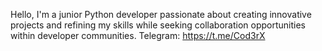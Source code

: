 Hello, I'm a junior Python developer passionate about creating innovative projects and refining my skills while seeking collaboration opportunities within developer communities.
  Telegram: https://t.me/Cod3rX

<!---
7GitGuru/7GitGuru is a ✨ special ✨ repository because its `README.md` (this file) appears on your GitHub profile.
You can click the Preview link to take a look at your changes.
--->
